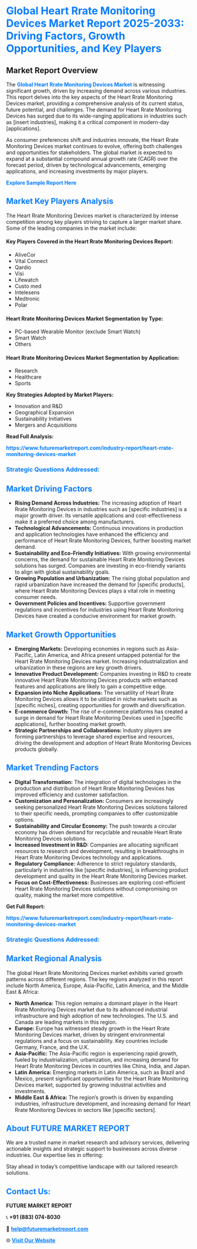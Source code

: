 <h1 style="color: #007BFF;">Global Heart Rrate Monitoring Devices Market Report 2025-2033: Driving Factors, Growth Opportunities, and Key Players</h1>

<section id="overview">
<h2>Market Report Overview</h2>
<p>The <a href="https://www.futuremarketreport.com/industry-report/heart-rrate-monitoring-devices-market" style="color: #007BFF; text-decoration: none;"><strong>Global Heart Rrate Monitoring Devices Market</strong></a> is witnessing significant growth, driven by increasing demand across various industries. This report delves into the key aspects of the Heart Rrate Monitoring Devices market, providing a comprehensive analysis of its current status, future potential, and challenges. The demand for Heart Rrate Monitoring Devices has surged due to its wide-ranging applications in industries such as [insert industries], making it a critical component in modern-day [applications].</p>
<p>As consumer preferences shift and industries innovate, the Heart Rrate Monitoring Devices market continues to evolve, offering both challenges and opportunities for stakeholders. The global market is expected to expand at a substantial compound annual growth rate (CAGR) over the forecast period, driven by technological advancements, emerging applications, and increasing investments by major players.</p>
</section>

<section id="overview">
<p><a href="https://www.futuremarketreport.com/request-sample/reportId=86791" style="color: #007BFF; text-decoration: none;"><strong>Explore Sample Report Here</strong></a></p>
</section>

<section id="key-players">
<h2 style="color: #007BFF;">Market Key Players Analysis</h2>
<p>The Heart Rrate Monitoring Devices market is characterized by intense competition among key players striving to capture a larger market share. Some of the leading companies in the market include:</p>
<h4>Key Players Covered in the Heart Rrate Monitoring Devices Report:</h4>
<ul><li>AliveCor</li><li>Vital Connect</li><li>Qardio</li><li>Visi</li><li>Lifewatch</li><li>Custo med</li><li>Intelesens</li><li>Medtronic</li><li>Polar</li></ul>
<h4>Heart Rrate Monitoring Devices Market Segmentation by Type:</h4>
<ul><li>PC-based Wearable Monitor (exclude Smart Watch)</li><li>Smart Watch</li><li>Others</li></ul>

<h4>Heart Rrate Monitoring Devices Market Segmentation by Application:</h4>
<ul><li>Research</li><li>Healthcare</li><li>Sports</li></ul>
<p><strong>Key Strategies Adopted by Market Players:</strong></p>
<ul>
<li>Innovation and R&D</li>
<li>Geographical Expansion</li>
<li>Sustainability Initiatives</li>
<li>Mergers and Acquisitions</li>
</ul>
</section>

<section>
<p><strong>Read Full Analysis: </strong></p><a href="https://www.futuremarketreport.com/industry-report/heart-rrate-monitoring-devices-market" style="color: #007BFF; text-decoration: none;"><strong>https://www.futuremarketreport.com/industry-report/heart-rrate-monitoring-devices-market</strong></a>
<h3 style="color: #007BFF;">Strategic Questions Addressed:</h3>
</section>

<section id="driving-factors">
<h2 style="color: #007BFF;">Market Driving Factors</h2>
<ul>
<li><strong>Rising Demand Across Industries:</strong> The increasing adoption of Heart Rrate Monitoring Devices in industries such as [specific industries] is a major growth driver. Its versatile applications and cost-effectiveness make it a preferred choice among manufacturers.</li>
<li><strong>Technological Advancements:</strong> Continuous innovations in production and application technologies have enhanced the efficiency and performance of Heart Rrate Monitoring Devices, further boosting market demand.</li>
<li><strong>Sustainability and Eco-Friendly Initiatives:</strong> With growing environmental concerns, the demand for sustainable Heart Rrate Monitoring Devices solutions has surged. Companies are investing in eco-friendly variants to align with global sustainability goals.</li>
<li><strong>Growing Population and Urbanization:</strong> The rising global population and rapid urbanization have increased the demand for [specific products], where Heart Rrate Monitoring Devices plays a vital role in meeting consumer needs.</li>
<li><strong>Government Policies and Incentives:</strong> Supportive government regulations and incentives for industries using Heart Rrate Monitoring Devices have created a conducive environment for market growth.</li>
</ul>
</section>

<section id="growth-opportunities">
<h2 style="color: #007BFF;">Market Growth Opportunities</h2>
<ul>
<li><strong>Emerging Markets:</strong> Developing economies in regions such as Asia-Pacific, Latin America, and Africa present untapped potential for the Heart Rrate Monitoring Devices market. Increasing industrialization and urbanization in these regions are key growth drivers.</li>
<li><strong>Innovative Product Development:</strong> Companies investing in R&D to create innovative Heart Rrate Monitoring Devices products with enhanced features and applications are likely to gain a competitive edge.</li>
<li><strong>Expansion into Niche Applications:</strong> The versatility of Heart Rrate Monitoring Devices allows it to be utilized in niche markets such as [specific niches], creating opportunities for growth and diversification.</li>
<li><strong>E-commerce Growth:</strong> The rise of e-commerce platforms has created a surge in demand for Heart Rrate Monitoring Devices used in [specific applications], further boosting market growth.</li>
<li><strong>Strategic Partnerships and Collaborations:</strong> Industry players are forming partnerships to leverage shared expertise and resources, driving the development and adoption of Heart Rrate Monitoring Devices products globally.</li>
</ul>
</section>

<section id="trending-factors">
<h2 style="color: #007BFF;">Market Trending Factors</h2>
<ul>
<li><strong>Digital Transformation:</strong> The integration of digital technologies in the production and distribution of Heart Rrate Monitoring Devices has improved efficiency and customer satisfaction.</li>
<li><strong>Customization and Personalization:</strong> Consumers are increasingly seeking personalized Heart Rrate Monitoring Devices solutions tailored to their specific needs, prompting companies to offer customizable options.</li>
<li><strong>Sustainability and Circular Economy:</strong> The push towards a circular economy has driven demand for recyclable and reusable Heart Rrate Monitoring Devices solutions.</li>
<li><strong>Increased Investment in R&D:</strong> Companies are allocating significant resources to research and development, resulting in breakthroughs in Heart Rrate Monitoring Devices technology and applications.</li>
<li><strong>Regulatory Compliance:</strong> Adherence to strict regulatory standards, particularly in industries like [specific industries], is influencing product development and quality in the Heart Rrate Monitoring Devices market.</li>
<li><strong>Focus on Cost-Effectiveness:</strong> Businesses are exploring cost-efficient Heart Rrate Monitoring Devices solutions without compromising on quality, making the market more competitive.</li>
</ul>
</section>

<section>
<p><strong>Get Full Report: </strong></p><a href="https://www.futuremarketreport.com/industry-report/heart-rrate-monitoring-devices-market" style="color: #007BFF; text-decoration: none;"><strong>https://www.futuremarketreport.com/industry-report/heart-rrate-monitoring-devices-market</strong></a>
<h3 style="color: #007BFF;">Strategic Questions Addressed:</h3>
</section>


<section id="regional-analysis">
<h2 style="color: #007BFF;">Market Regional Analysis</h2>
<p>The global Heart Rrate Monitoring Devices market exhibits varied growth patterns across different regions. The key regions analyzed in this report include North America, Europe, Asia-Pacific, Latin America, and the Middle East & Africa:</p>
<ul>
<li><strong>North America:</strong> This region remains a dominant player in the Heart Rrate Monitoring Devices market due to its advanced industrial infrastructure and high adoption of new technologies. The U.S. and Canada are leading markets in this region.</li>
<li><strong>Europe:</strong> Europe has witnessed steady growth in the Heart Rrate Monitoring Devices market, driven by stringent environmental regulations and a focus on sustainability. Key countries include Germany, France, and the U.K.</li>
<li><strong>Asia-Pacific:</strong> The Asia-Pacific region is experiencing rapid growth, fueled by industrialization, urbanization, and increasing demand for Heart Rrate Monitoring Devices in countries like China, India, and Japan.</li>
<li><strong>Latin America:</strong> Emerging markets in Latin America, such as Brazil and Mexico, present significant opportunities for the Heart Rrate Monitoring Devices market, supported by growing industrial activities and investments.</li>
<li><strong>Middle East & Africa:</strong> The region’s growth is driven by expanding industries, infrastructure development, and increasing demand for Heart Rrate Monitoring Devices in sectors like [specific sectors].</li>
</ul>
</section>

<footer>
<h2 style="color: #007BFF;">About FUTURE MARKET REPORT</h2>
<p>We are a trusted name in market research and advisory services, delivering actionable insights and strategic support to businesses across diverse industries. Our expertise lies in offering:</p>

<p>Stay ahead in today’s competitive landscape with our tailored research solutions.</p>

<h2 style="color: #007BFF;">Contact Us:</h2>
<p><strong>FUTURE MARKET REPORT</strong></p>
<p>📞 <strong>+91 (883) 074-8030</strong></p>
<p>📧 <strong><a href="mailto:help@futuremarketreport.com" style="color: #007BFF;">help@futuremarketreport.com</a></strong></p>
<p>🌐 <strong><a href="https://www.futuremarketreport.com/" style="color: #007BFF;">Visit Our Website</a></strong></p>
</footer>